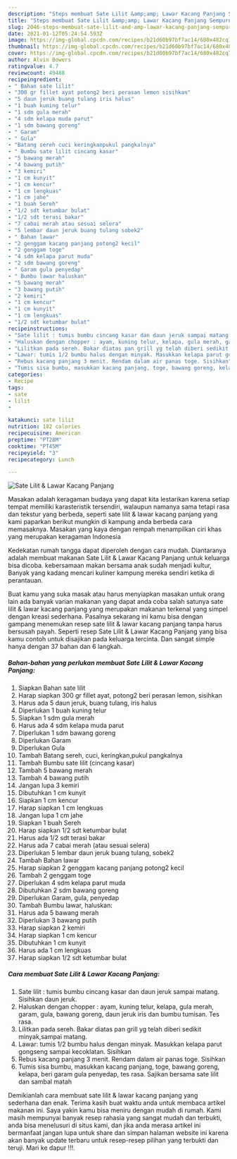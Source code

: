 ```yaml
---
description: "Steps membuat Sate Lilit &amp;amp; Lawar Kacang Panjang Sempurna"
title: "Steps membuat Sate Lilit &amp;amp; Lawar Kacang Panjang Sempurna"
slug: 2046-steps-membuat-sate-lilit-and-amp-lawar-kacang-panjang-sempurna
date: 2021-01-12T05:24:54.593Z
image: https://img-global.cpcdn.com/recipes/b21d60b97bf7ac14/680x482cq70/sate-lilit-lawar-kacang-panjang-foto-resep-utama.jpg
thumbnail: https://img-global.cpcdn.com/recipes/b21d60b97bf7ac14/680x482cq70/sate-lilit-lawar-kacang-panjang-foto-resep-utama.jpg
cover: https://img-global.cpcdn.com/recipes/b21d60b97bf7ac14/680x482cq70/sate-lilit-lawar-kacang-panjang-foto-resep-utama.jpg
author: Alvin Bowers
ratingvalue: 4.7
reviewcount: 49488
recipeingredient:
- " Bahan sate lilit"
- "300 gr fillet ayat potong2 beri perasan lemon sisihkan"
- "5 daun jeruk buang tulang iris halus"
- "1 buah kuning telur"
- "1 sdm gula merah"
- "4 sdm kelapa muda parut"
- "1 sdm bawang goreng"
- " Garam"
- " Gula"
- "Batang sereh cuci keringkanpukul pangkalnya"
- " Bumbu sate lilit cincang kasar"
- "5 bawang merah"
- "4 bawang putih"
- "3 kemiri"
- "1 cm kunyit"
- "1 cm kencur"
- "1 cm lengkuas"
- "1 cm jahe"
- "1 buah Sereh"
- "1/2 sdt ketumbar bulat"
- "1/2 sdt terasi bakar"
- "7 cabai merah atau sesuai selera"
- "5 lembar daun jeruk buang tulang sobek2"
- " Bahan lawar"
- "2 genggam kacang panjang potong2 kecil"
- "2 genggam toge"
- "4 sdm kelapa parut muda"
- "2 sdm bawang goreng"
- " Garam gula penyedap"
- " Bumbu lawar haluskan"
- "5 bawang merah"
- "3 bawang putih"
- "2 kemiri"
- "1 cm kencur"
- "1 cm kunyit"
- "1 cm lengkuas"
- "1/2 sdt ketumbar bulat"
recipeinstructions:
- "Sate lilit : tumis bumbu cincang kasar dan daun jeruk sampai matang. Sisihkan daun jeruk."
- "Haluskan dengan chopper : ayam, kuning telur, kelapa, gula merah, garam, gula, bawang goreng, daun jeruk iris dan bumbu tumisan. Tes rasa."
- "Lilitkan pada sereh. Bakar diatas pan grill yg telah diberi sedikit minyak,sampai matang."
- "Lawar: tumis 1/2 bumbu halus dengan minyak. Masukkan kelapa parut gongseng sampai kecoklatan. Sisihkan"
- "Rebus kacang panjang 3 menit. Rendam dalam air panas toge. Sisihkan"
- "Tumis sisa bumbu, masukkan kacang panjang, toge, bawang goreng, kelapa, beri garam gula penyedap, tes rasa. Sajikan bersama sate lilit dan sambal matah"
categories:
- Recipe
tags:
- sate
- lilit
- 

katakunci: sate lilit  
nutrition: 182 calories
recipecuisine: American
preptime: "PT28M"
cooktime: "PT45M"
recipeyield: "3"
recipecategory: Lunch

---
```



![Sate Lilit &amp; Lawar Kacang Panjang](https://img-global.cpcdn.com/recipes/b21d60b97bf7ac14/680x482cq70/sate-lilit-lawar-kacang-panjang-foto-resep-utama.jpg)

Masakan adalah keragaman budaya yang dapat kita lestarikan karena setiap tempat memiliki karasteristik tersendiri, walaupun namanya sama tetapi rasa dan tekstur yang berbeda, seperti sate lilit &amp; lawar kacang panjang yang kami paparkan berikut mungkin di kampung anda berbeda cara memasaknya. Masakan yang kaya dengan rempah menampilkan ciri khas yang merupakan keragaman Indonesia

Kedekatan rumah tangga dapat diperoleh dengan cara mudah. Diantaranya adalah membuat makanan Sate Lilit &amp; Lawar Kacang Panjang untuk keluarga bisa dicoba. kebersamaan makan bersama anak sudah menjadi kultur, Banyak yang kadang mencari kuliner kampung mereka sendiri ketika di perantauan.



Buat kamu yang suka masak atau harus menyiapkan masakan untuk orang lain ada banyak varian makanan yang dapat anda coba salah satunya sate lilit &amp; lawar kacang panjang yang merupakan makanan terkenal yang simpel dengan kreasi sederhana. Pasalnya sekarang ini kamu bisa dengan gampang menemukan resep sate lilit &amp; lawar kacang panjang tanpa harus bersusah payah.
Seperti resep Sate Lilit &amp; Lawar Kacang Panjang yang bisa kamu contoh untuk disajikan pada keluarga tercinta. Dan sangat simple hanya dengan 37 bahan dan 6 langkah.


<!--inarticleads1-->

##### Bahan-bahan yang perlukan membuat Sate Lilit &amp; Lawar Kacang Panjang:

1. Siapkan  Bahan sate lilit
1. Harap siapkan 300 gr fillet ayat, potong2 beri perasan lemon, sisihkan
1. Harus ada 5 daun jeruk, buang tulang, iris halus
1. Diperlukan 1 buah kuning telur
1. Siapkan 1 sdm gula merah
1. Harus ada 4 sdm kelapa muda parut
1. Diperlukan 1 sdm bawang goreng
1. Diperlukan  Garam
1. Diperlukan  Gula
1. Tambah Batang sereh, cuci, keringkan,pukul pangkalnya
1. Tambah  Bumbu sate lilit (cincang kasar)
1. Tambah 5 bawang merah
1. Tambah 4 bawang putih
1. Jangan lupa 3 kemiri
1. Dibutuhkan 1 cm kunyit
1. Siapkan 1 cm kencur
1. Harap siapkan 1 cm lengkuas
1. Jangan lupa 1 cm jahe
1. Siapkan 1 buah Sereh
1. Harap siapkan 1/2 sdt ketumbar bulat
1. Harus ada 1/2 sdt terasi bakar
1. Harus ada 7 cabai merah (atau sesuai selera)
1. Diperlukan 5 lembar daun jeruk buang tulang, sobek2
1. Tambah  Bahan lawar
1. Harap siapkan 2 genggam kacang panjang potong2 kecil
1. Tambah 2 genggam toge
1. Diperlukan 4 sdm kelapa parut muda
1. Dibutuhkan 2 sdm bawang goreng
1. Diperlukan  Garam, gula, penyedap
1. Tambah  Bumbu lawar, haluskan:
1. Harus ada 5 bawang merah
1. Diperlukan 3 bawang putih
1. Harap siapkan 2 kemiri
1. Harap siapkan 1 cm kencur
1. Dibutuhkan 1 cm kunyit
1. Harus ada 1 cm lengkuas
1. Harap siapkan 1/2 sdt ketumbar bulat




<!--inarticleads2-->

##### Cara membuat  Sate Lilit &amp; Lawar Kacang Panjang:

1. Sate lilit : tumis bumbu cincang kasar dan daun jeruk sampai matang. Sisihkan daun jeruk.
1. Haluskan dengan chopper : ayam, kuning telur, kelapa, gula merah, garam, gula, bawang goreng, daun jeruk iris dan bumbu tumisan. Tes rasa.
1. Lilitkan pada sereh. Bakar diatas pan grill yg telah diberi sedikit minyak,sampai matang.
1. Lawar: tumis 1/2 bumbu halus dengan minyak. Masukkan kelapa parut gongseng sampai kecoklatan. Sisihkan
1. Rebus kacang panjang 3 menit. Rendam dalam air panas toge. Sisihkan
1. Tumis sisa bumbu, masukkan kacang panjang, toge, bawang goreng, kelapa, beri garam gula penyedap, tes rasa. Sajikan bersama sate lilit dan sambal matah




Demikianlah cara membuat sate lilit &amp; lawar kacang panjang yang sederhana dan enak. Terima kasih buat waktu anda untuk membaca artikel makanan ini. Saya yakin kamu bisa meniru dengan mudah di rumah. Kami masih mempunyai banyak resep rahasia yang sangat mudah dan terbukti, anda bisa menelusuri di situs kami, dan jika anda merasa artikel ini bermanfaat jangan lupa untuk share dan simpan halaman website ini karena akan banyak update terbaru untuk resep-resep pilihan yang terbukti dan teruji. Mari ke dapur !!!. 
